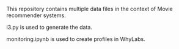 This repository contains multiple data files in the context of Movie recommender systems.

i3.py is used to generate the data.

monitoring.ipynb is used to create profiles in WhyLabs.
